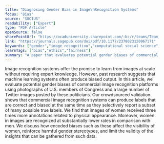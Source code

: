 ```yaml
---
title: "Diagnosing Gender Bias in Image\nRecognition Systems"
focus: "Bias"
source: "SOCIUS"
readability: ["Expert"]
type: "PDF Article"
openSource: false
sharePointUrl: "https://ocaduniversity.sharepoint.com/:b:/r/teams/Team_WeCount/Shared%20Documents/Resources%20and%20Tools/Literature%20(curated)/Diagnosing%20Gender%20Bias%20in%20Image%20Recognition%20Systems.pdf?csf=1&web=1&e=A64Ntq"
link: "https://journals.sagepub.com/doi/pdf/10.1177/2378023120967171"
keywords: ["gender","image recognition","computational social science","bias","stereotypes"]
learnTags: ["bias","ethics","fairness"]
summary: "A paper that evaluates potential gender biases of commercial image recognition platforms using photographs of U.S. members of Congress and a large number of Twitter images posted by these politicians. "
---
```

Image recognition systems offer the promise to learn from images at scale without requiring expert knowledge. However, past research suggests that machine learning systems often produce biased output. In this article, we evaluate potential gender biases of commercial image recognition platforms using photographs of U.S. members of Congress and a large number of Twitter images posted by these politicians. Our crowdsourced validation shows that commercial image recognition systems can produce labels that are correct and biased at the same time as they selectively report a subset of many possible true labels. We find that images of women received three times more annotations related to physical appearance. Moreover, women in images are recognized at substantially lower rates in comparison with men. We discuss how encoded biases such as these affect the visibility of women, reinforce harmful gender stereotypes, and limit the validity of the insights that can be gathered from such data.
